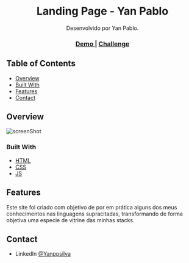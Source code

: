 <!-- Please update value in the {}  -->

<!-- Figma link -->

<h1 align="center">Landing Page - Yan Pablo</h1>

<div align="center">
   Desenvolvido por Yan Pablo.
</div>

<div align="center">
  <h3>
    <a href="#" target="_blank">
      Demo
    </a>
    <span> | </span>
    <a href="#">
      Challenge
    </a>
  </h3>
</div>

<!-- TABLE OF CONTENTS -->

## Table of Contents

- [Overview](#overview)
- [Built With](#built-with)
- [Features](#features)
- [Contact](https://wa.me/85999719800)

<!-- OVERVIEW -->

## Overview

![screenShot](#)

### Built With

<!-- This section should list any major frameworks that you built your project using. Here are a few examples.-->

- [HTML](https://developer.mozilla.org/pt-BR/docs/Web/HTML)
- [CSS](https://developer.mozilla.org/pt-BR/docs/Web/CSS)
- [JS](https://developer.mozilla.org/pt-BR/docs/Web/JavaScript)

## Features

<!-- List the features of your application or follow the template. Don't share the figma file here :) -->

Este site foi criado com objetivo de por em prática alguns dos meus conhecimentos nas linguagens supracitadas, transformando de forma objetiva uma especie de vitrine das minhas stacks.

## Contact

- LinkedIn [@Yanppsilva](https://www.linkedin.com/in/yanpablo/)
